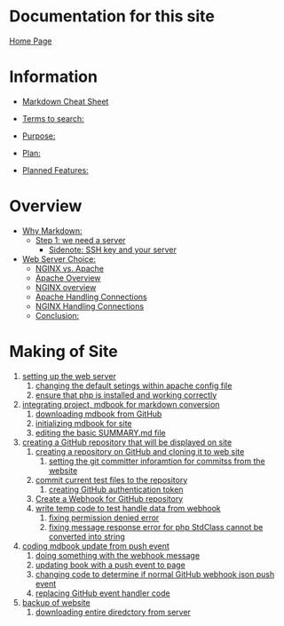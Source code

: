 # Documentation for this site

[Home Page](HomePage.md)

# Information

- [Markdown Cheat Sheet](information/markdown-cheat-sheet.md)

- [Terms to search:](./information/terms_to_search.md)
- [Purpose:](./information/purpose.md)
- [Plan:](./information/plan.md)
- [Planned Features:](information/planned_features.md)

# Overview

- [Why Markdown:](Overview/why_markdown.md)
  - [Step 1: we need a server](Overview/step1_we_need_a_server.md)
    - [Sidenote: SSH key and your server](Overview/sidenote_ssh_and_your_server.md)
- [Web Server Choice:](Overview/web_server_choice.md)
  - [NGINX vs. Apache](Overview/nginx_vs_apache.md`)
  - [Apache Overview](Overview/apache_overview.md)
  - [NGINX overview](Overview/nginx_overview.md)
  - [Apache Handling Connections](Overview/apache_handling_connections.md)
  - [NGINX Handling Connections]()
  - [Conclusion:]()

# Making of Site

1. [setting up the web server]()
   1. [changing the default setings within apache config file]()
   2. [ensure that php is installed and working correctly]()
2. [integrating project, mdbook for markdown conversion]()
   1. [downloading mdbook from GitHub]()
   2. [initializing mdbook for site]()
   3. [editing the basic SUMMARY.md file]()
3. [creating a GitHub repository that will be displayed on site]()
   1. [creating a repository on GitHub and cloning it to web site]()
      1. [setting the git committer inforamtion for commitss from the website]()
   2. [commit current test files to the repository]()
      1. [creating GitHub authentication token]()
   3. [Create a Webhook for GitHub repository]()
   4. [write temp code to test handle data from webhook]()
      1. [fixing permission denied error]()
      2. [fixing message response error for php StdClass cannot be converted into string]()
4. [coding mdbook update from push event]()
   1. [doing something with the webhook message]()
   2. [updating book with a push event to page]()
   3. [changing code to determine if normal GitHub webhook json push event]()
   4. [replacing GitHub event handler code]()
5. [backup of website]()
   1. [downloading entire diredctory from server]()